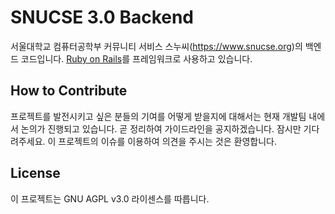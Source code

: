 # SNUCSE 3.0 Backend

서울대학교 컴퓨터공학부 커뮤니티 서비스 스누씨(https://www.snucse.org)의 백엔드 코드입니다. [Ruby on Rails](http://rubyonrails.org/)를 프레임워크로 사용하고 있습니다.

## How to Contribute

프로젝트를 발전시키고 싶은 분들의 기여를 어떻게 받을지에 대해서는 현재 개발팀 내에서 논의가 진행되고 있습니다. 곧 정리하여 가이드라인을 공지하겠습니다. 잠시만 기다려주세요. 이 프로젝트의 이슈를 이용하여 의견을 주시는 것은 환영합니다.

## License

이 프로젝트는 GNU AGPL v3.0 라이센스를 따릅니다.

